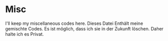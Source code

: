 # Misc
I'll keep my miscellaneous codes here.
Dieses Datei Enthält meine gemischte Codes. Es ist möglich, dass ich sie in der Zukunft löschen. Daher halte ich es Privat.   
